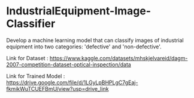 # IndustrialEquipment-Image-Classifier
Develop a machine learning model that can classify images of industrial equipment into two categories: 'defective' and 'non-defective'.

Link for Dataset : https://www.kaggle.com/datasets/mhskjelvareid/dagm-2007-competition-dataset-optical-inspection/data

Link for Trained Model : https://drive.google.com/file/d/1LGyLpBHPLgC7gEaj-fkmikWuTCUEFBmU/view?usp=drive_link
